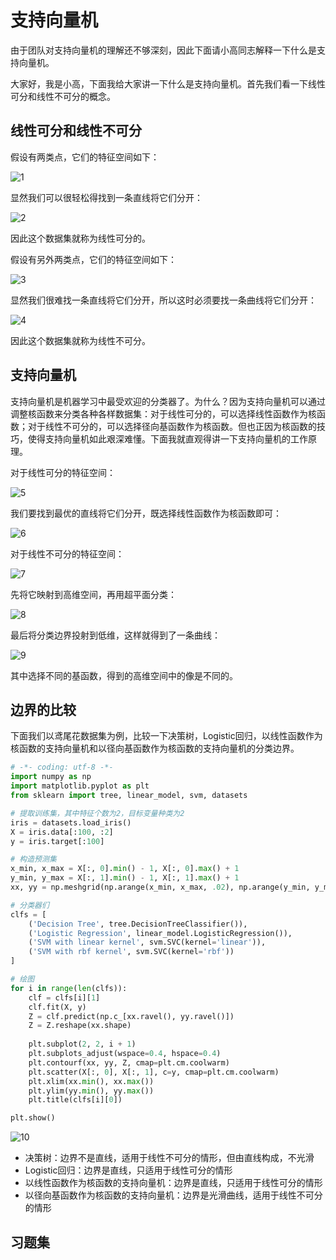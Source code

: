 # 支持向量机

由于团队对支持向量机的理解还不够深刻，因此下面请小高同志解释一下什么是支持向量机。

大家好，我是小高，下面我给大家讲一下什么是支持向量机。首先我们看一下线性可分和线性不可分的概念。

## 线性可分和线性不可分

假设有两类点，它们的特征空间如下：

![1](https://github.com/im-iron-man/data-analysis/blob/master/%E6%9C%BA%E5%99%A8%E5%AD%A6%E4%B9%A0/5/image/1.png)

显然我们可以很轻松得找到一条直线将它们分开：

![2](https://github.com/im-iron-man/data-analysis/blob/master/%E6%9C%BA%E5%99%A8%E5%AD%A6%E4%B9%A0/5/image/2.png)

因此这个数据集就称为线性可分的。

假设有另外两类点，它们的特征空间如下：

![3](https://github.com/im-iron-man/data-analysis/blob/master/%E6%9C%BA%E5%99%A8%E5%AD%A6%E4%B9%A0/5/image/3.png)

显然我们很难找一条直线将它们分开，所以这时必须要找一条曲线将它们分开：

![4](https://github.com/im-iron-man/data-analysis/blob/master/%E6%9C%BA%E5%99%A8%E5%AD%A6%E4%B9%A0/5/image/4.png)

因此这个数据集就称为线性不可分。

## 支持向量机

支持向量机是机器学习中最受欢迎的分类器了。为什么？因为支持向量机可以通过调整核函数来分类各种各样数据集：对于线性可分的，可以选择线性函数作为核函数；对于线性不可分的，可以选择径向基函数作为核函数。但也正因为核函数的技巧，使得支持向量机如此艰深难懂。下面我就直观得讲一下支持向量机的工作原理。

对于线性可分的特征空间：

![5](https://github.com/im-iron-man/data-analysis/blob/master/%E6%9C%BA%E5%99%A8%E5%AD%A6%E4%B9%A0/5/image/1.png)

我们要找到最优的直线将它们分开，既选择线性函数作为核函数即可：

![6](https://github.com/im-iron-man/data-analysis/blob/master/%E6%9C%BA%E5%99%A8%E5%AD%A6%E4%B9%A0/5/image/2.png)

对于线性不可分的特征空间：

![7](https://github.com/im-iron-man/data-analysis/blob/master/%E6%9C%BA%E5%99%A8%E5%AD%A6%E4%B9%A0/5/image/3.png)

先将它映射到高维空间，再用超平面分类：

![8](https://github.com/im-iron-man/data-analysis/blob/master/%E6%9C%BA%E5%99%A8%E5%AD%A6%E4%B9%A0/5/image/5.png)

最后将分类边界投射到低维，这样就得到了一条曲线：

![9](https://github.com/im-iron-man/data-analysis/blob/master/%E6%9C%BA%E5%99%A8%E5%AD%A6%E4%B9%A0/5/image/4.png)

其中选择不同的基函数，得到的高维空间中的像是不同的。

## 边界的比较

下面我们以鸢尾花数据集为例，比较一下决策树，Logistic回归，以线性函数作为核函数的支持向量机和以径向基函数作为核函数的支持向量机的分类边界。

```python
# -*- coding: utf-8 -*-
import numpy as np
import matplotlib.pyplot as plt
from sklearn import tree, linear_model, svm, datasets

# 提取训练集，其中特征个数为2，目标变量种类为2
iris = datasets.load_iris()
X = iris.data[:100, :2]
y = iris.target[:100]

# 构造预测集 
x_min, x_max = X[:, 0].min() - 1, X[:, 0].max() + 1
y_min, y_max = X[:, 1].min() - 1, X[:, 1].max() + 1
xx, yy = np.meshgrid(np.arange(x_min, x_max, .02), np.arange(y_min, y_max, .02))

# 分类器们
clfs = [
    ('Decision Tree', tree.DecisionTreeClassifier()),
    ('Logistic Regression', linear_model.LogisticRegression()),
    ('SVM with linear kernel', svm.SVC(kernel='linear')),
    ('SVM with rbf kernel', svm.SVC(kernel='rbf'))
]

# 绘图
for i in range(len(clfs)):
    clf = clfs[i][1]
    clf.fit(X, y)
    Z = clf.predict(np.c_[xx.ravel(), yy.ravel()])
    Z = Z.reshape(xx.shape)
    
    plt.subplot(2, 2, i + 1)
    plt.subplots_adjust(wspace=0.4, hspace=0.4)
    plt.contourf(xx, yy, Z, cmap=plt.cm.coolwarm)
    plt.scatter(X[:, 0], X[:, 1], c=y, cmap=plt.cm.coolwarm)
    plt.xlim(xx.min(), xx.max())
    plt.ylim(yy.min(), yy.max())
    plt.title(clfs[i][0])

plt.show()
```

![10](https://github.com/im-iron-man/data-analysis/blob/master/%E6%9C%BA%E5%99%A8%E5%AD%A6%E4%B9%A0/5/image/6.png)

- 决策树：边界不是直线，适用于线性不可分的情形，但由直线构成，不光滑
- Logistic回归：边界是直线，只适用于线性可分的情形
- 以线性函数作为核函数的支持向量机：边界是直线，只适用于线性可分的情形
- 以径向基函数作为核函数的支持向量机：边界是光滑曲线，适用于线性不可分的情形

## 习题集
